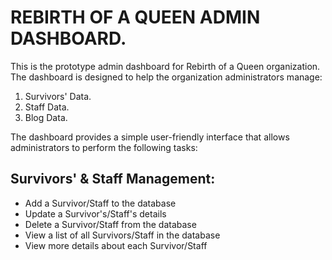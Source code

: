 # REBIRTH OF A QUEEN ADMIN DASHBOARD.

This is the prototype admin dashboard for Rebirth of a Queen organization.
The dashboard is designed to help the organization administrators manage:

1. Survivors' Data.
2. Staff Data.
3. Blog Data.

The dashboard provides a simple user-friendly interface that allows administrators to perform the following tasks:

## Survivors' & Staff Management:

* Add a Survivor/Staff to the database
* Update a Survivor's/Staff's details
* Delete a Survivor/Staff from the database
* View a list of all Survivors/Staff in the database
* View more details about each Survivor/Staff